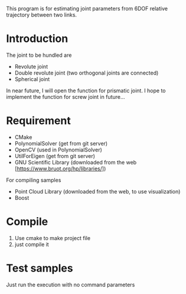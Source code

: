 This program is for estimating joint parameters from 6DOF relative trajectory between two links.

# Introduction

The joint to be hundled are
 - Revolute joint
 - Double revolute joint (two orthogonal joints are connected)
 - Spherical joint

In near future, I will open the function for prismatic joint.
I hope to implement the function for screw joint in future...

# Requirement
 - CMake
 - PolynomialSolver (get from git server)
 - OpenCV (used in PolynomialSolver)
 - UtilForEigen (get from git server)
 - GNU Scientific Library (downloaded from the web [https://www.bruot.org/hp/libraries/])

For compiling samples
 - Point Cloud Library (downloaded from the web, to use visualization)
 - Boost

# Compile
1. Use cmake to make project file
2. just compile it

# Test samples
Just run the execution with no command parameters
